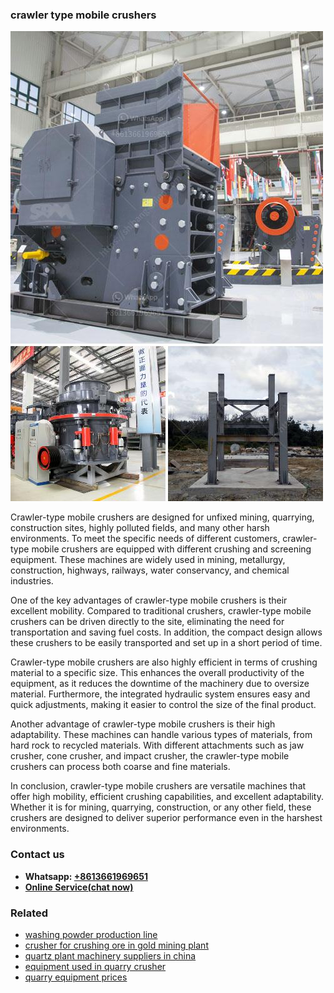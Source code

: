 <h3>crawler type mobile crushers</h3><img src='1706755657.jpg' alt=''><p>Crawler-type mobile crushers are designed for unfixed mining, quarrying, construction sites, highly polluted fields, and many other harsh environments. To meet the specific needs of different customers, crawler-type mobile crushers are equipped with different crushing and screening equipment. These machines are widely used in mining, metallurgy, construction, highways, railways, water conservancy, and chemical industries.</p><p>One of the key advantages of crawler-type mobile crushers is their excellent mobility. Compared to traditional crushers, crawler-type mobile crushers can be driven directly to the site, eliminating the need for transportation and saving fuel costs. In addition, the compact design allows these crushers to be easily transported and set up in a short period of time.</p><p>Crawler-type mobile crushers are also highly efficient in terms of crushing material to a specific size. This enhances the overall productivity of the equipment, as it reduces the downtime of the machinery due to oversize material. Furthermore, the integrated hydraulic system ensures easy and quick adjustments, making it easier to control the size of the final product.</p><p>Another advantage of crawler-type mobile crushers is their high adaptability. These machines can handle various types of materials, from hard rock to recycled materials. With different attachments such as jaw crusher, cone crusher, and impact crusher, the crawler-type mobile crushers can process both coarse and fine materials.</p><p>In conclusion, crawler-type mobile crushers are versatile machines that offer high mobility, efficient crushing capabilities, and excellent adaptability. Whether it is for mining, quarrying, construction, or any other field, these crushers are designed to deliver superior performance even in the harshest environments.</p><h3>Contact us</h3><ul><li><strong>Whatsapp:&nbsp;<a href="https://wa.me/8613661969651">+8613661969651</a></strong></li><li><a href="https://swt.shibang-china.com/?git&amp;zhl&amp;crawler type mobile crushers"><strong>Online Service(chat now)</strong></a></li></ul><h3>Related</h3><ul><li><a href='washing powder production line.md'>washing powder production line</a></li><li><a href='crusher for crushing ore in gold mining plant.md'>crusher for crushing ore in gold mining plant</a></li><li><a href='quartz plant machinery suppliers in china.md'>quartz plant machinery suppliers in china</a></li><li><a href='equipment used in quarry crusher.md'>equipment used in quarry crusher</a></li><li><a href='quarry equipment prices.md'>quarry equipment prices</a></li></ul>